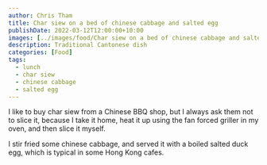 ```yaml
---
author: Chris Tham
title: Char siew on a bed of chinese cabbage and salted egg
publishDate: 2022-03-12T12:00:00+10:00
images: [../images/food/Char siew on a bed of chinese cabbage and salted duck egg.jpeg]
description: Traditional Cantonese dish
categories: [Food]
tags:
  - lunch
  - char siew
  - chinese cabbage
  - salted egg
---
```


I like to buy char siew from a Chinese BBQ shop, but I always ask them not
to slice it, because I take it home, heat it up using the fan forced griller
in my oven, and then slice it myself.

I stir fried some chinese cabbage, and served it with a boiled salted duck egg,
which is typical in some Hong Kong cafes.
